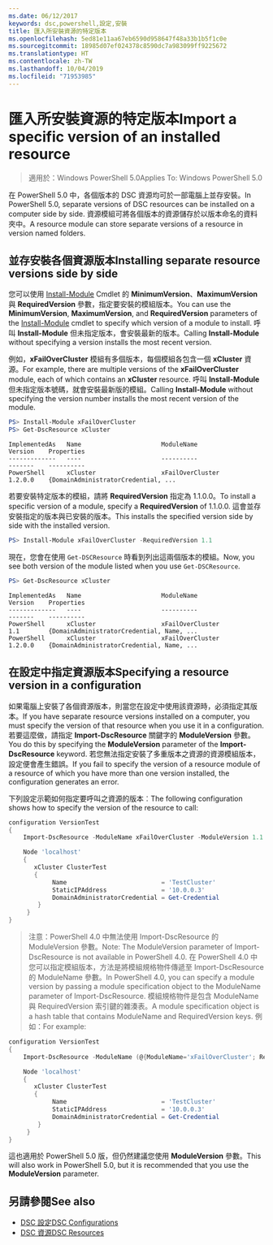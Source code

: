 ```yaml
---
ms.date: 06/12/2017
keywords: dsc,powershell,設定,安裝
title: 匯入所安裝資源的特定版本
ms.openlocfilehash: 5ed81e11aa67eb6590d958647f48a33b1b5f1c0e
ms.sourcegitcommit: 18985d07ef024378c8590dc7a983099ff9225672
ms.translationtype: HT
ms.contentlocale: zh-TW
ms.lasthandoff: 10/04/2019
ms.locfileid: "71953985"
---
```

# <a name="import-a-specific-version-of-an-installed-resource"></a><span data-ttu-id="35797-103">匯入所安裝資源的特定版本</span><span class="sxs-lookup"><span data-stu-id="35797-103">Import a specific version of an installed resource</span></span>

> <span data-ttu-id="35797-104">適用於：Windows PowerShell 5.0</span><span class="sxs-lookup"><span data-stu-id="35797-104">Applies To: Windows PowerShell 5.0</span></span>

<span data-ttu-id="35797-105">在 PowerShell 5.0 中，各個版本的 DSC 資源均可於一部電腦上並存安裝。</span><span class="sxs-lookup"><span data-stu-id="35797-105">In PowerShell 5.0, separate versions of DSC resources can be installed on a computer side by side.</span></span> <span data-ttu-id="35797-106">資源模組可將各個版本的資源儲存於以版本命名的資料夾中。</span><span class="sxs-lookup"><span data-stu-id="35797-106">A resource module can store separate versions of a resource in version named folders.</span></span>

## <a name="installing-separate-resource-versions-side-by-side"></a><span data-ttu-id="35797-107">並存安裝各個資源版本</span><span class="sxs-lookup"><span data-stu-id="35797-107">Installing separate resource versions side by side</span></span>

<span data-ttu-id="35797-108">您可以使用 [Install-Module](/powershell/module/PowershellGet/Install-Module) Cmdlet 的 **MinimumVersion**、**MaximumVersion** 與 **RequiredVersion** 參數，指定要安裝的模組版本。</span><span class="sxs-lookup"><span data-stu-id="35797-108">You can use the **MinimumVersion**, **MaximumVersion**, and **RequiredVersion** parameters of the [Install-Module](/powershell/module/PowershellGet/Install-Module) cmdlet to specify which version of a module to install.</span></span> <span data-ttu-id="35797-109">呼叫 **Install-Module** 但未指定版本，會安裝最新的版本。</span><span class="sxs-lookup"><span data-stu-id="35797-109">Calling **Install-Module** without specifying a version installs the most recent version.</span></span>

<span data-ttu-id="35797-110">例如，**xFailOverCluster** 模組有多個版本，每個模組各包含一個 **xCluster** 資源。</span><span class="sxs-lookup"><span data-stu-id="35797-110">For example, there are multiple versions of the **xFailOverCluster** module, each of which contains an **xCluster** resource.</span></span> <span data-ttu-id="35797-111">呼叫 **Install-Module** 但未指定版本號碼，就會安裝最新版的模組。</span><span class="sxs-lookup"><span data-stu-id="35797-111">Calling **Install-Module** without specifying the version number installs the most recent version of the module.</span></span>

```powershell
PS> Install-Module xFailOverCluster
PS> Get-DscResource xCluster
```

```output
ImplementedAs   Name                      ModuleName                     Version    Properties
-------------   ----                      ----------                     -------    ----------
PowerShell      xCluster                  xFailOverCluster               1.2.0.0    {DomainAdministratorCredential, ...
```

<span data-ttu-id="35797-112">若要安裝特定版本的模組，請將 **RequiredVersion** 指定為 1.1.0.0。</span><span class="sxs-lookup"><span data-stu-id="35797-112">To install a specific version of a module, specify a **RequiredVersion** of 1.1.0.0.</span></span> <span data-ttu-id="35797-113">這會並存安裝指定的版本與已安裝的版本。</span><span class="sxs-lookup"><span data-stu-id="35797-113">This installs the specified version side by side with the installed version.</span></span>

```powershell
PS> Install-Module xFailOverCluster -RequiredVersion 1.1
```

<span data-ttu-id="35797-114">現在，您會在使用 `Get-DSCResource` 時看到列出這兩個版本的模組。</span><span class="sxs-lookup"><span data-stu-id="35797-114">Now, you see both version of the module listed when you use `Get-DSCResource`.</span></span>

```powershell
PS> Get-DscResource xCluster
```

```output
ImplementedAs   Name                      ModuleName                     Version    Properties
-------------   ----                      ----------                     -------    ----------
PowerShell      xCluster                  xFailOverCluster               1.1        {DomainAdministratorCredential, Name, ...
PowerShell      xCluster                  xFailOverCluster               1.2.0.0    {DomainAdministratorCredential, Name, ...
```

## <a name="specifying-a-resource-version-in-a-configuration"></a><span data-ttu-id="35797-115">在設定中指定資源版本</span><span class="sxs-lookup"><span data-stu-id="35797-115">Specifying a resource version in a configuration</span></span>

<span data-ttu-id="35797-116">如果電腦上安裝了各個資源版本，則當您在設定中使用該資源時，必須指定其版本。</span><span class="sxs-lookup"><span data-stu-id="35797-116">If you have separate resource versions installed on a computer, you must specify the version of that resource when you use it in a configuration.</span></span> <span data-ttu-id="35797-117">若要這麼做，請指定 **Import-DscResource** 關鍵字的 **ModuleVersion** 參數。</span><span class="sxs-lookup"><span data-stu-id="35797-117">You do this by specifying the **ModuleVersion** parameter of the **Import-DscResource** keyword.</span></span> <span data-ttu-id="35797-118">若您無法指定安裝了多重版本之資源的資源模組版本，設定便會產生錯誤。</span><span class="sxs-lookup"><span data-stu-id="35797-118">If you fail to specify the version of a resource module of a resource of which you have more than one version installed, the configuration generates an error.</span></span>

<span data-ttu-id="35797-119">下列設定示範如何指定要呼叫之資源的版本︰</span><span class="sxs-lookup"><span data-stu-id="35797-119">The following configuration shows how to specify the version of the resource to call:</span></span>

```powershell
configuration VersionTest
{
    Import-DscResource -ModuleName xFailOverCluster -ModuleVersion 1.1

    Node 'localhost'
    {
       xCluster ClusterTest
       {
            Name                          = 'TestCluster'
            StaticIPAddress               = '10.0.0.3'
            DomainAdministratorCredential = Get-Credential
        }
     }
}
```

><span data-ttu-id="35797-120">注意：PowerShell 4.0 中無法使用 Import-DscResource 的 ModuleVersion 參數。</span><span class="sxs-lookup"><span data-stu-id="35797-120">Note: The ModuleVersion parameter of Import-DscResource is not available in PowerShell 4.0.</span></span> <span data-ttu-id="35797-121">在 PowerShell 4.0 中您可以指定模組版本，方法是將模組規格物件傳遞至 Import-DscResource 的 ModuleName 參數。</span><span class="sxs-lookup"><span data-stu-id="35797-121">In PowerShell 4.0, you can specify a module version by passing a module specification object to the ModuleName parameter of Import-DscResource.</span></span> <span data-ttu-id="35797-122">模組規格物件是包含 ModuleName 與 RequiredVersion 索引鍵的雜湊表。</span><span class="sxs-lookup"><span data-stu-id="35797-122">A module specification object is a hash table that contains ModuleName and RequiredVersion  keys.</span></span> <span data-ttu-id="35797-123">例如：</span><span class="sxs-lookup"><span data-stu-id="35797-123">For example:</span></span>

```powershell
configuration VersionTest
{
    Import-DscResource -ModuleName (@{ModuleName='xFailOverCluster'; RequiredVersion='1.1'} )

    Node 'localhost'
    {
       xCluster ClusterTest
       {
            Name                          = 'TestCluster'
            StaticIPAddress               = '10.0.0.3'
            DomainAdministratorCredential = Get-Credential
        }
     }
}
```

<span data-ttu-id="35797-124">這也適用於 PowerShell 5.0 版，但仍然建議您使用 **ModuleVersion** 參數。</span><span class="sxs-lookup"><span data-stu-id="35797-124">This will also work in PowerShell 5.0, but it is recommended that you use the **ModuleVersion** parameter.</span></span>

## <a name="see-also"></a><span data-ttu-id="35797-125">另請參閱</span><span class="sxs-lookup"><span data-stu-id="35797-125">See also</span></span>

- [<span data-ttu-id="35797-126">DSC 設定</span><span class="sxs-lookup"><span data-stu-id="35797-126">DSC Configurations</span></span>](configurations.md)
- [<span data-ttu-id="35797-127">DSC 資源</span><span class="sxs-lookup"><span data-stu-id="35797-127">DSC Resources</span></span>](../resources/resources.md)
